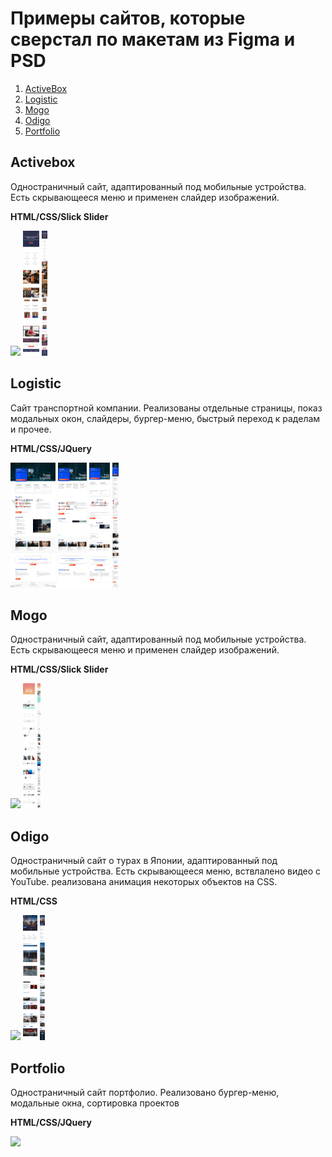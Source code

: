 # Примеры сайтов, которые сверстал по макетам из Figma и PSD

1. [ActiveBox](#activeBox)
2. [Logistic](#logistic)
3. [Mogo](#mogo)
4. [Odigo](#odigo)
5. [Portfolio](#portfolio)


## Activebox

Одностраничный сайт, адаптированный под мобильные устройства. Есть скрывающееся меню и применен слайдер изображений.

<b>HTML/CSS/Slick Slider</b>

<img src="activebox/preview (1).png" style='height: 200px' />
<img src="activebox/preview3.png" style='height: 200px' />
<img src="activebox/preview (2).png" style='height: 200px' />


## Logistic

Сайт транспортной компании. Реализованы отдельные страницы, показ модальных окон, слайдеры, бургер-меню, быстрый переход к раделам и прочее.

<b>HTML/CSS/JQuery</b>

<img src="logistic/Full.png" style='height: 200px' />
<img src="logistic/1024px.png" style='height: 200px' />
<img src="logistic/768px.png" style='height: 200px' />
<img src="logistic/320px.png" style='height: 200px' />

## Mogo
Одностраничный сайт, адаптированный под мобильные устройства. Есть скрывающееся меню и применен слайдер изображений.

<b>HTML/CSS/Slick Slider</b>


<img src="mogo/full.png" style='height: 200px' />
<img src="mogo/1024px.png" style='height: 200px' />
<img src="mogo/576px.png" style='height: 200px' />

## Odigo
Одностраничный сайт о турах в Японии, адаптированный под мобильные устройства. Есть скрывающееся меню, вствлалено видео с YouTube. реализована анимация некоторых объектов на CSS.

<b>HTML/CSS</b>


<img src="odigo/full.png" style='height: 200px' />
<img src="odigo/991.png" style='height: 200px' />
<img src="odigo/320px.png" style='height: 200px' />

## Portfolio
Одностраничный сайт портфолио. Реализовано бургер-меню, модальные окна, сортировка проектов

<b>HTML/CSS/JQuery</b>


<img src="portfolio/preview.gif" style='max-width: 500px' />
